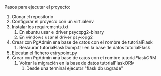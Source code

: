 Pasos para ejecutar el proyecto:
1. Clonar el repositorio
2. Configurar el proyecto con un virtualenv
3. Instalar los requirements.txt
   1. En ubuntu usar el driver psycopg2-binary
   2. En windows usar el driver psycopg2
4. Crear con PgAdmin una base de datos con el nombre de tutorialFlask
   1. Restaurar tutorialFlaskDump.tar en la base de datos tutorialFlask
5. Ejecutar el fichero entrypoint.py
6. Crear con PgAdmin una base de datos con el nombre tutorialFlaskORM
   1. Volcar la migración en la base de datos tutorialFlaskORM
      1. Desde una terminal ejecutar "flask db upgrade" 